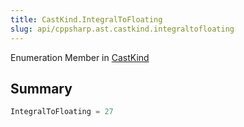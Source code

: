 ```yaml
---
title: CastKind.IntegralToFloating
slug: api/cppsharp.ast.castkind.integraltofloating
---
```

Enumeration Member in [CastKind](/api/cppsharp/ast/castkind)

## Summary



```csharp
IntegralToFloating = 27
```

